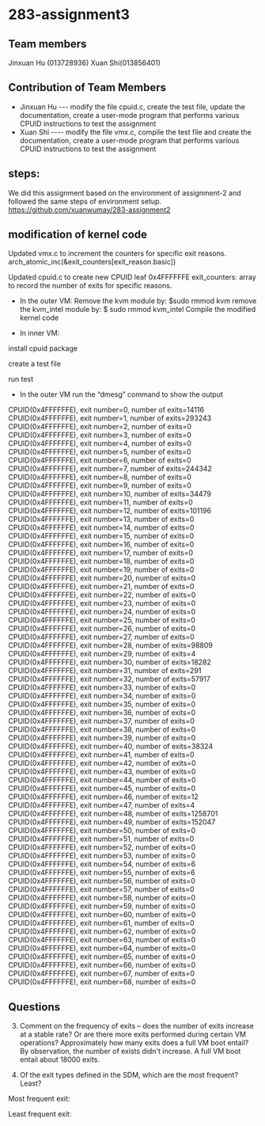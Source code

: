 # 283-assignment3
## Team members
Jinxuan Hu (013728936) Xuan Shi(013856401)
## Contribution of Team Members
* Jinxuan Hu ---  modify the file cpuid.c, create the test file, update the documentation, create a user-mode program that performs various CPUID instructions to test the assignment
* Xuan Shi ----  modify the file vmx.c, compile the test file and create the documentation, create a user-mode program that performs various CPUID instructions to test the assignment

## steps: 
We did this assignment based on the environment of assignment-2 and followed the same steps of environment setup.
https://github.com/xuanwumay/283-assignment2

## modification of kernel code
Updated vmx.c to increment the counters for specific exit reasons.
arch_atomic_inc(&exit_counters[exit_reason.basic])

Updated cpuid.c to create new CPUID leaf 0x4FFFFFFE
exit_counters: array to record the number of exits for specific reasons.

* In the outer VM:
Remove the kvm module by: $sudo rmmod kvm
remove the kvm_intel module by: $ sudo rmmod kvm_intel
Compile the modified kernel code

* In inner VM:

install cpuid package

create a test file

run test

* In the outer VM
run the “dmesg” command to show the output

CPUID(0x4FFFFFFE), exit number=0, number of exits=14116 
CPUID(0x4FFFFFFE), exit number=1, number of exits=293243
CPUID(0x4FFFFFFE), exit number=2, number of exits=0 
CPUID(0x4FFFFFFE), exit number=3, number of exits=0 
CPUID(0x4FFFFFFE), exit number=4, number of exits=0 
CPUID(0x4FFFFFFE), exit number=5, number of exits=0 
CPUID(0x4FFFFFFE), exit number=6, number of exits=0 
CPUID(0x4FFFFFFE), exit number=7, number of exits=244342
CPUID(0x4FFFFFFE), exit number=8, number of exits=0 
CPUID(0x4FFFFFFE), exit number=9, number of exits=0 
CPUID(0x4FFFFFFE), exit number=10, number of exits=34479
CPUID(0x4FFFFFFE), exit number=11, number of exits=0 
CPUID(0x4FFFFFFE), exit number=12, number of exits=101196
CPUID(0x4FFFFFFE), exit number=13, number of exits=0 
CPUID(0x4FFFFFFE), exit number=14, number of exits=0 
CPUID(0x4FFFFFFE), exit number=15, number of exits=0 
CPUID(0x4FFFFFFE), exit number=16, number of exits=0 
CPUID(0x4FFFFFFE), exit number=17, number of exits=0 
CPUID(0x4FFFFFFE), exit number=18, number of exits=0 
CPUID(0x4FFFFFFE), exit number=19, number of exits=0 
CPUID(0x4FFFFFFE), exit number=20, number of exits=0 
CPUID(0x4FFFFFFE), exit number=21, number of exits=0 
CPUID(0x4FFFFFFE), exit number=22, number of exits=0 
CPUID(0x4FFFFFFE), exit number=23, number of exits=0 
CPUID(0x4FFFFFFE), exit number=24, number of exits=0 
CPUID(0x4FFFFFFE), exit number=25, number of exits=0 
CPUID(0x4FFFFFFE), exit number=26, number of exits=0 
CPUID(0x4FFFFFFE), exit number=27, number of exits=0 
CPUID(0x4FFFFFFE), exit number=28, number of exits=98809
CPUID(0x4FFFFFFE), exit number=29, number of exits=4 
CPUID(0x4FFFFFFE), exit number=30, number of exits=18282 
CPUID(0x4FFFFFFE), exit number=31, number of exits=291
CPUID(0x4FFFFFFE), exit number=32, number of exits=57917
CPUID(0x4FFFFFFE), exit number=33, number of exits=0 
CPUID(0x4FFFFFFE), exit number=34, number of exits=0 
CPUID(0x4FFFFFFE), exit number=35, number of exits=0 
CPUID(0x4FFFFFFE), exit number=36, number of exits=0 
CPUID(0x4FFFFFFE), exit number=37, number of exits=0 
CPUID(0x4FFFFFFE), exit number=38, number of exits=0 
CPUID(0x4FFFFFFE), exit number=39, number of exits=0 
CPUID(0x4FFFFFFE), exit number=40, number of exits=38324 
CPUID(0x4FFFFFFE), exit number=41, number of exits=0 
CPUID(0x4FFFFFFE), exit number=42, number of exits=0 
CPUID(0x4FFFFFFE), exit number=43, number of exits=0 
CPUID(0x4FFFFFFE), exit number=44, number of exits=0 
CPUID(0x4FFFFFFE), exit number=45, number of exits=0 
CPUID(0x4FFFFFFE), exit number=46, number of exits=12 
CPUID(0x4FFFFFFE), exit number=47, number of exits=4 
CPUID(0x4FFFFFFE), exit number=48, number of exits=1258701 
CPUID(0x4FFFFFFE), exit number=49, number of exits=152047 
CPUID(0x4FFFFFFE), exit number=50, number of exits=0 
CPUID(0x4FFFFFFE), exit number=51, number of exits=0 
CPUID(0x4FFFFFFE), exit number=52, number of exits=0 
CPUID(0x4FFFFFFE), exit number=53, number of exits=0 
CPUID(0x4FFFFFFE), exit number=54, number of exits=6 
CPUID(0x4FFFFFFE), exit number=55, number of exits=6 
CPUID(0x4FFFFFFE), exit number=56, number of exits=0 
CPUID(0x4FFFFFFE), exit number=57, number of exits=0 
CPUID(0x4FFFFFFE), exit number=58, number of exits=0 
CPUID(0x4FFFFFFE), exit number=59, number of exits=0 
CPUID(0x4FFFFFFE), exit number=60, number of exits=0 
CPUID(0x4FFFFFFE), exit number=61, number of exits=0 
CPUID(0x4FFFFFFE), exit number=62, number of exits=0 
CPUID(0x4FFFFFFE), exit number=63, number of exits=0 
CPUID(0x4FFFFFFE), exit number=64, number of exits=0 
CPUID(0x4FFFFFFE), exit number=65, number of exits=0 
CPUID(0x4FFFFFFE), exit number=66, number of exits=0 
CPUID(0x4FFFFFFE), exit number=67, number of exits=0 
CPUID(0x4FFFFFFE), exit number=68, number of exits=0 

## Questions
3. Comment on the frequency of exits – does the number of exits increase at a stable rate? Or are there more exits performed during certain VM operations? Approximately how many exits does a full VM boot entail?
By observation, the number of exists didn't increase. 
A full VM boot entail about 18000 exits. 

4. Of the exit types defined in the SDM, which are the most frequent? Least?

Most frequent exit:

Least frequent exit:

